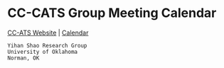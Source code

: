 # CC-CATS Group Meeting Calendar 

[CC-ATS Website](https://sites.google.com/view/ccats-group) | [Calendar](https://github.com/van-richard/GroupMeetingCaldendar/blob/build/main.pdf)

```
Yihan Shao Research Group
University of Oklahoma
Norman, OK 
```
